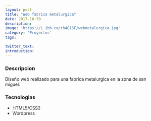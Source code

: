 ```yaml
---
layout: post
title: "Web fabrica metalurgica"
date: 2017-10-30
description: 
image: 'https://i.ibb.co/th4C1SF/webmetalurgica.jpg'
category: 'Proyectos'
tags:

twitter_text: 
introduction: 
---
```



### Descripcion
Diseño web realizado para una fabrica metalurgica en la zona de san miguel.

### Tecnologias

* HTML5/CSS3
* Wordpress


